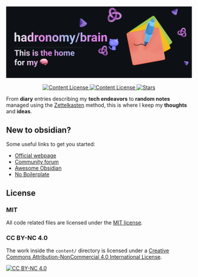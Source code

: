 ![readme-banner.png](</content/09 Files/images/readme-banner.webp>)

<div align="center">
  <!-- MIT License -->
  <a href="https://github.com/hadronomy/brain/blob/main/LICENSE.txt">
    <img
      alt="Content License"
      src="https://img.shields.io/github/license/hadronomy/brain?style=for-the-badge&logo=starship&color=ee999f&logoColor=D9E0EE&labelColor=302D41"
    />
  </a>
  
  <!-- CC License -->
  <a href="https://creativecommons.org/licenses/by-nc/4.0/">
    <img
      alt="Content License"
      src="https://img.shields.io/badge/CC%20BY%E2%88%92NC%204.0-000000?style=for-the-badge&logo=starship&label=LICENSE&labelColor=302D41"
    />
  </a>

  <!-- GitHub Repo Stars -->
  <a href="https://github.com/hadronomy/brain/stargazers">
    <img
      alt="Stars"
      src="https://img.shields.io/github/stars/hadronomy/brain?style=for-the-badge&logo=starship&color=c69ff5&logoColor=D9E0EE&labelColor=302D41"
    />
  </a>
  <p></p>
</div>

From **diary** entries describing my **tech endeavors**
to **random notes** managed using the [Zettelkasten](https://zettelkasten.de/overview/) method,
this is where I keep my **thoughts** and **ideas**.

## New to obsidian?

Some useful links to get you started:

- [Official webpage](https://obsidian.md/)
- [Community forum](https://forum.obsidian.md/)
- [Awesome Obsidian](https://github.com/kmaasrud/awesome-obsidian)
- [No Boilerplate](https://youtu.be/DbsAQSIKQXk?si=qG8m8sMWFYtKZJF3)

## License

### MIT

All code related files are licensed under the [MIT license](LICENSE.txt).

### CC BY-NC 4.0

The work inside the `content/` directory is licensed under a
[Creative Commons Attribution-NonCommercial 4.0 International License][cc-by-nc].

[![CC BY-NC 4.0][cc-by-nc-image]][cc-by-nc]

[cc-by-nc]: https://creativecommons.org/licenses/by-nc/4.0/
[cc-by-nc-image]: https://licensebuttons.net/l/by-nc/4.0/88x31.png
